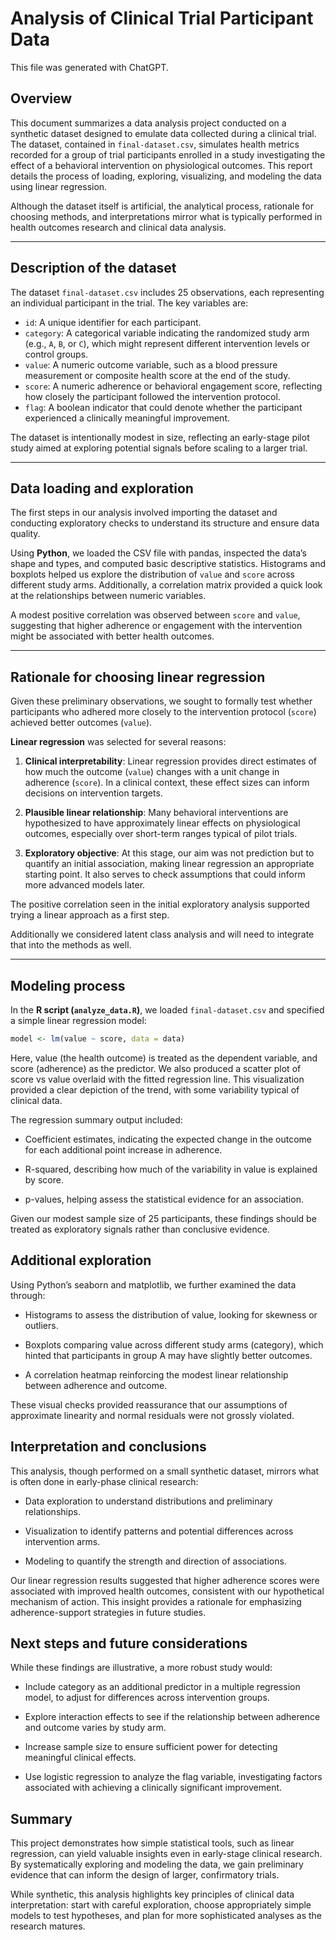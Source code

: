 # Analysis of Clinical Trial Participant Data

This file was generated with ChatGPT.

## Overview

This document summarizes a data analysis project conducted on a synthetic dataset designed to emulate data collected during a clinical trial. The dataset, contained in `final-dataset.csv`, simulates health metrics recorded for a group of trial participants enrolled in a study investigating the effect of a behavioral intervention on physiological outcomes. This report details the process of loading, exploring, visualizing, and modeling the data using linear regression.

Although the dataset itself is artificial, the analytical process, rationale for choosing methods, and interpretations mirror what is typically performed in health outcomes research and clinical data analysis.

---

## Description of the dataset

The dataset `final-dataset.csv` includes 25 observations, each representing an individual participant in the trial. The key variables are:

- `id`: A unique identifier for each participant.
- `category`: A categorical variable indicating the randomized study arm (e.g., `A`, `B`, or `C`), which might represent different intervention levels or control groups.
- `value`: A numeric outcome variable, such as a blood pressure measurement or composite health score at the end of the study.
- `score`: A numeric adherence or behavioral engagement score, reflecting how closely the participant followed the intervention protocol.
- `flag`: A boolean indicator that could denote whether the participant experienced a clinically meaningful improvement.

The dataset is intentionally modest in size, reflecting an early-stage pilot study aimed at exploring potential signals before scaling to a larger trial.

---

## Data loading and exploration

The first steps in our analysis involved importing the dataset and conducting exploratory checks to understand its structure and ensure data quality.

Using **Python**, we loaded the CSV file with pandas, inspected the data’s shape and types, and computed basic descriptive statistics. Histograms and boxplots helped us explore the distribution of `value` and `score` across different study arms. Additionally, a correlation matrix provided a quick look at the relationships between numeric variables.

A modest positive correlation was observed between `score` and `value`, suggesting that higher adherence or engagement with the intervention might be associated with better health outcomes.

---

## Rationale for choosing linear regression

Given these preliminary observations, we sought to formally test whether participants who adhered more closely to the intervention protocol (`score`) achieved better outcomes (`value`). 

**Linear regression** was selected for several reasons:

1. **Clinical interpretability**: Linear regression provides direct estimates of how much the outcome (`value`) changes with a unit change in adherence (`score`). In a clinical context, these effect sizes can inform decisions on intervention targets.

2. **Plausible linear relationship**: Many behavioral interventions are hypothesized to have approximately linear effects on physiological outcomes, especially over short-term ranges typical of pilot trials.

3. **Exploratory objective**: At this stage, our aim was not prediction but to quantify an initial association, making linear regression an appropriate starting point. It also serves to check assumptions that could inform more advanced models later.

The positive correlation seen in the initial exploratory analysis supported trying a linear approach as a first step.

Additionally we considered latent class analysis and will need to integrate that into the methods as well.

---

## Modeling process

In the **R script (`analyze_data.R`)**, we loaded `final-dataset.csv` and specified a simple linear regression model:

```r
model <- lm(value ~ score, data = data)
```

Here, value (the health outcome) is treated as the dependent variable, and score (adherence) as the predictor. We also produced a scatter plot of score vs value overlaid with the fitted regression line. This visualization provided a clear depiction of the trend, with some variability typical of clinical data.

The regression summary output included:

 * Coefficient estimates, indicating the expected change in the outcome for each additional point increase in adherence.

 * R-squared, describing how much of the variability in value is explained by score.

 * p-values, helping assess the statistical evidence for an association.

Given our modest sample size of 25 participants, these findings should be treated as exploratory signals rather than conclusive evidence.


## Additional exploration

Using Python’s seaborn and matplotlib, we further examined the data through:

 * Histograms to assess the distribution of value, looking for skewness or outliers.

 * Boxplots comparing value across different study arms (category), which hinted that participants in group A may have slightly better outcomes.

 * A correlation heatmap reinforcing the modest linear relationship between adherence and outcome.

These visual checks provided reassurance that our assumptions of approximate linearity and normal residuals were not grossly violated.


## Interpretation and conclusions

This analysis, though performed on a small synthetic dataset, mirrors what is often done in early-phase clinical research:

 * Data exploration to understand distributions and preliminary relationships.

 * Visualization to identify patterns and potential differences across intervention arms.

 * Modeling to quantify the strength and direction of associations.

Our linear regression results suggested that higher adherence scores were associated with improved health outcomes, consistent with our hypothetical mechanism of action. This insight provides a rationale for emphasizing adherence-support strategies in future studies.



## Next steps and future considerations

While these findings are illustrative, a more robust study would:

 * Include category as an additional predictor in a multiple regression model, to adjust for differences across intervention groups.

 * Explore interaction effects to see if the relationship between adherence and outcome varies by study arm.

 * Increase sample size to ensure sufficient power for detecting meaningful clinical effects.

 * Use logistic regression to analyze the flag variable, investigating factors associated with achieving a clinically significant improvement.



## Summary

This project demonstrates how simple statistical tools, such as linear regression, can yield valuable insights even in early-stage clinical research. By systematically exploring and modeling the data, we gain preliminary evidence that can inform the design of larger, confirmatory trials.

While synthetic, this analysis highlights key principles of clinical data interpretation: start with careful exploration, choose appropriately simple models to test hypotheses, and plan for more sophisticated analyses as the research matures.